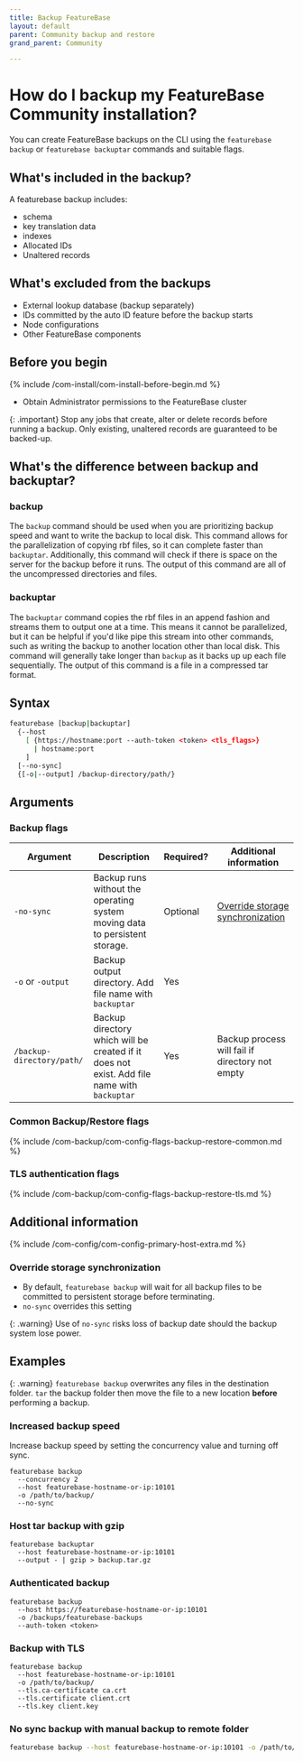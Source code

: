 ```yaml
---
title: Backup FeatureBase
layout: default
parent: Community backup and restore
grand_parent: Community

---
```


# How do I backup my FeatureBase Community installation?

You can create FeatureBase backups on the CLI using the `featurebase backup` or `featurebase backuptar` commands and suitable flags.

## What's included in the backup?

A featurebase backup includes:
* schema
* key translation data
* indexes
* Allocated IDs
* Unaltered records

## What's excluded from the backups

* External lookup database (backup separately)
* IDs committed by the auto ID feature before the backup starts
* Node configurations
* Other FeatureBase components

## Before you begin

{% include /com-install/com-install-before-begin.md %}
<!--* [Learn how to set up authentication for FeatureBase Community](/docs/community/com-config/com-config-authentication)-->
* Obtain Administrator permissions to the FeatureBase cluster

{: .important}
Stop any jobs that create, alter or delete records before running a backup. Only existing, unaltered records are guaranteed to be backed-up.

## What's the difference between backup and backuptar?

### backup

The `backup` command should be used when you are prioritizing backup speed and want to write the backup to local disk. This command allows for the parallelization of copying rbf files, so it can complete faster than `backuptar`. Additionally, this command will check if there is space on the server for the backup before it runs. The output of this command are all of the uncompressed directories and files.

### backuptar

The `backuptar` command copies the rbf files in an append fashion and streams them to output one at a time. This means it cannot be parallelized, but it can be helpful if you'd like pipe this stream into other commands, such as writing the backup to another location other than local disk. This command will generally take longer than `backup` as it backs up up each file sequentially. The output of this command is a file in a compressed tar format.

## Syntax

```sh
featurebase [backup|backuptar]
  {--host
    [ {https://hostname:port --auth-token <token> <tls_flags>}
      | hostname:port
    ]
  [--no-sync]
  {[-o|--output] /backup-directory/path/}
```

## Arguments

### Backup flags

| Argument | Description | Required? | Additional information |
|---|---|---|---|
| `-no-sync` | Backup runs without the operating system moving data to persistent storage. | Optional | [Override storage synchronization](#override-storage-synchronization) |
| `-o` or `-output` | Backup output directory. Add file name with `backuptar` | Yes |  |
| `/backup-directory/path/` | Backup directory which will be created if it does not exist. Add file name with `backuptar` | Yes | Backup process will fail if directory not empty |

### Common Backup/Restore flags

{% include /com-backup/com-config-flags-backup-restore-common.md %}

### TLS authentication flags

{% include /com-backup/com-config-flags-backup-restore-tls.md %}

## Additional information

{% include /com-config/com-config-primary-host-extra.md %}

### Override storage synchronization

* By default, `featurebase backup` will wait for all backup files to be committed to persistent storage before terminating.
* `no-sync` overrides this setting

{: .warning}
Use of `no-sync` risks loss of backup date should the backup system lose power.

## Examples

{: .warning}
`featurebase backup` overwrites any files in the destination folder. `tar` the backup folder then move the file to a new location **before** performing a backup.

### Increased backup speed

Increase backup speed by setting the concurrency value and turning off sync.

```
featurebase backup
  --concurrency 2
  --host featurebase-hostname-or-ip:10101
  -o /path/to/backup/
  --no-sync
```

### Host tar backup with gzip

```
featurebase backuptar
  --host featurebase-hostname-or-ip:10101
  --output - | gzip > backup.tar.gz
```

### Authenticated backup

```
featurebase backup
  --host https://featurebase-hostname-or-ip:10101
  -o /backups/featurebase-backups
  --auth-token <token>
```

### Backup with TLS

```
featurebase backup
  --host featurebase-hostname-or-ip:10101
  -o /path/to/backup/
  --tls.ca-certificate ca.crt
  --tls.certificate client.crt
  --tls.key client.key
```

### No sync backup with manual backup to remote folder

```sh
featurebase backup --host featurebase-hostname-or-ip:10101 -o /path/to/backup/ --no-sync
```
